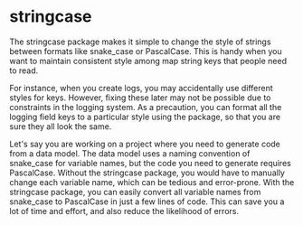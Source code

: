 # stringcase

The stringcase package makes it simple to change the style of strings between formats like snake_case or PascalCase.
This is handy when you want to maintain consistent style among map string keys that people need to read.

For instance, when you create logs, you may accidentally use different styles for keys. 
However, fixing these later may not be possible due to constraints in the logging system.
As a precaution, you can format all the logging field keys to a particular style using the package,
so that you are sure they all look the same.

Let's say you are working on a project where you need to generate code from a data model.
The data model uses a naming convention of snake_case for variable names, 
but the code you need to generate requires PascalCase. Without the stringcase package, 
you would have to manually change each variable name, which can be tedious and error-prone.
With the stringcase package, 
you can easily convert all variable names from snake_case to PascalCase in just a few lines of code. 
This can save you a lot of time and effort, and also reduce the likelihood of errors.
